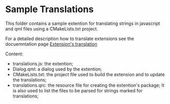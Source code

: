 # Sample Translations

This folder contains a sample extention for translating strings in javascript
and qml files using a CMakeLists.txt project.

For a detailed description how to translate extensions see the docuemntation page [Extension's translation](https://www.banana.ch/doc/en/node/9743)

Content:

- translations.js: the extention;
- Dialog.qml: a dialog used by the extention;
- CMakeLists.txt: the project file used to build the extension and to update the translations;
- translations.qrc: the resource file for creating the extention's package;
    It is also used to list the files to be parsed for strings marked for translations;


